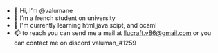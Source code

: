- 👋 Hi, I’m @valumane
- 👀 I’m a french student on university
- 🌱 I'm currently learning html,java scipt, and ocaml
- 📫 to reach you can send me a mail at llucraft.v86@gmail.com or you can contact me on discord valuman_#1259

<!---
valumane/valumane is a ✨ special ✨ repository because its `README.md` (this file) appears on your GitHub profile.
You can click the Preview link to take a look at your changes.
--->
